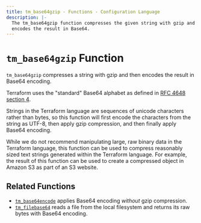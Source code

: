 ```yaml
---
title: tm_base64gzip - Functions - Configuration Language
description: |-
  The tm_base64gzip function compresses the given string with gzip and then
  encodes the result in Base64.
---
```


# `tm_base64gzip` Function

`tm_base64gzip` compresses a string with gzip and then encodes the result in
Base64 encoding.

Terraform uses the "standard" Base64 alphabet as defined in
[RFC 4648 section 4](https://tools.ietf.org/html/rfc4648#section-4).

Strings in the Terraform language are sequences of unicode characters rather
than bytes, so this function will first encode the characters from the string
as UTF-8, then apply gzip compression, and then finally apply Base64 encoding.

While we do not recommend manipulating large, raw binary data in the Terraform
language, this function can be used to compress reasonably sized text strings
generated within the Terraform language. For example, the result of this
function can be used to create a compressed object in Amazon S3 as part of
an S3 website.

## Related Functions

* [`tm_base64encode`](./tm_base64encode.md) applies Base64 encoding _without_
  gzip compression.
* [`tm_filebase64`](./tm_filebase64.md) reads a file from the local filesystem
  and returns its raw bytes with Base64 encoding.

